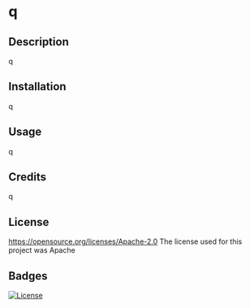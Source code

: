 # q
## Description

q 

## Installation

q

## Usage

q

## Credits

q

## License

https://opensource.org/licenses/Apache-2.0 The license used for this project was Apache

## Badges

[![License](https://img.shields.io/badge/License-Apache_2.0-blue.svg)](https://opensource.org/licenses/Apache-2.0)
